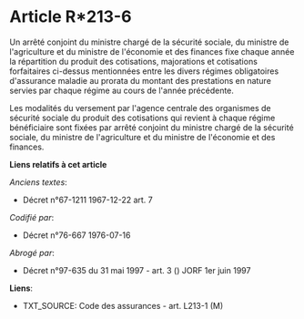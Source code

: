 # Article R*213-6

Un arrêté conjoint du ministre chargé de la sécurité sociale, du ministre de l'agriculture et du ministre de l'économie et
des finances fixe chaque année la répartition du produit des cotisations, majorations et cotisations forfaitaires ci-dessus
mentionnées entre les divers régimes obligatoires d'assurance maladie au prorata du montant des prestations en nature servies
par chaque régime au cours de l'année précédente.

Les modalités du versement par l'agence centrale des organismes de sécurité sociale du produit des cotisations qui revient à
chaque régime bénéficiaire sont fixées par arrêté conjoint du ministre chargé de la sécurité sociale, du ministre de
l'agriculture et du ministre de l'économie et des finances.

**Liens relatifs à cet article**

_Anciens textes_:

  - Décret n°67-1211 1967-12-22 art. 7

_Codifié par_:

  - Décret n°76-667 1976-07-16

_Abrogé par_:

  - Décret n°97-635 du 31 mai 1997 - art. 3 () JORF 1er juin 1997

**Liens**:

  - TXT_SOURCE: Code des assurances - art. L213-1 (M)
